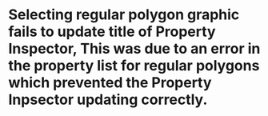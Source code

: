 # Selecting regular polygon graphic fails to update title of Property Inspector, This was due to an error in the property list for regular polygons which prevented the Property Inpsector updating correctly.